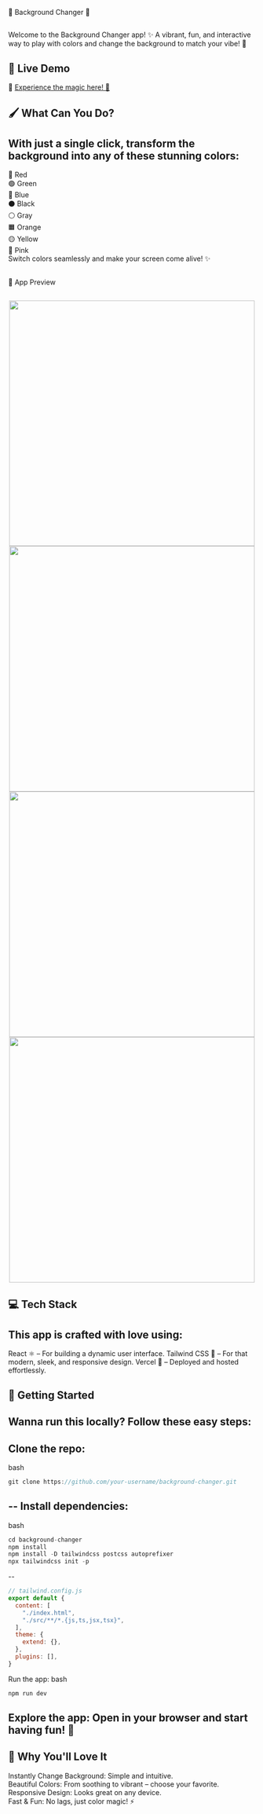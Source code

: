 🎨 Background Changer 🚀
##
Welcome to the Background Changer app! ✨ A vibrant, fun, and interactive way to play with colors and change the background to match your vibe! 🌈
##

🌟 Live Demo
--
🔗 [Experience the magic here! 🎉](https://background-changer-steel.vercel.app/)
##

🖌️ What Can You Do?
--
With just a single click, transform the background into any of these stunning colors:
--

🔴 Red
<br/>
🟢 Green
<br/>
🔵 Blue
<br/>
⚫ Black
<br/>
⚪ Gray
<br/>
🟧 Orange
<br/>
🟡 Yellow
<br/>
💖 Pink
<br/>
Switch colors seamlessly and make your screen come alive! ✨
##

🌈 App Preview

##

<div align="center">
  <img src="https://github.com/user-attachments/assets/186da103-d70c-438f-af55-462b9dee91ad" width="500"/>
  <img src="https://github.com/user-attachments/assets/51129068-794f-4ee5-9953-076423c1f58f" width="500"/>
  <img src="https://github.com/user-attachments/assets/e83edb4d-4648-42a2-a654-966b3741edc0" width="500"/>
  <img src="https://github.com/user-attachments/assets/698b83aa-4d24-4a99-b3ae-06aa708b3030" width="500"/>
</div>


##

💻 Tech Stack
--
This app is crafted with love using:
--

React ⚛️ – For building a dynamic user interface.
Tailwind CSS 🎨 – For that modern, sleek, and responsive design.
Vercel 🚀 – Deployed and hosted effortlessly.
##
🚀 Getting Started
--
Wanna run this locally? Follow these easy steps:
--

Clone the repo:
--
bash
```js
git clone https://github.com/your-username/background-changer.git
```
--
Install dependencies:
--
bash
```js
cd background-changer
npm install
npm install -D tailwindcss postcss autoprefixer
npx tailwindcss init -p
```
--

```js
// tailwind.config.js
export default {
  content: [
    "./index.html",
    "./src/**/*.{js,ts,jsx,tsx}",
  ],
  theme: {
    extend: {},
  },
  plugins: [],
}
```
Run the app:
bash
```js
npm run dev
```
##
Explore the app: Open in your browser and start having fun! 🎉
--

🎉 Why You'll Love It
--
Instantly Change Background: Simple and intuitive.
<br/>
Beautiful Colors: From soothing to vibrant – choose your favorite.
<br/>
Responsive Design: Looks great on any device.
<br/>
Fast & Fun: No lags, just color magic! ⚡
##
